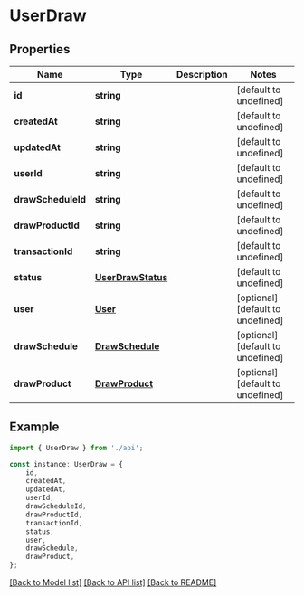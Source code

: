 # UserDraw


## Properties

Name | Type | Description | Notes
------------ | ------------- | ------------- | -------------
**id** | **string** |  | [default to undefined]
**createdAt** | **string** |  | [default to undefined]
**updatedAt** | **string** |  | [default to undefined]
**userId** | **string** |  | [default to undefined]
**drawScheduleId** | **string** |  | [default to undefined]
**drawProductId** | **string** |  | [default to undefined]
**transactionId** | **string** |  | [default to undefined]
**status** | [**UserDrawStatus**](UserDrawStatus.md) |  | [default to undefined]
**user** | [**User**](User.md) |  | [optional] [default to undefined]
**drawSchedule** | [**DrawSchedule**](DrawSchedule.md) |  | [optional] [default to undefined]
**drawProduct** | [**DrawProduct**](DrawProduct.md) |  | [optional] [default to undefined]

## Example

```typescript
import { UserDraw } from './api';

const instance: UserDraw = {
    id,
    createdAt,
    updatedAt,
    userId,
    drawScheduleId,
    drawProductId,
    transactionId,
    status,
    user,
    drawSchedule,
    drawProduct,
};
```

[[Back to Model list]](../README.md#documentation-for-models) [[Back to API list]](../README.md#documentation-for-api-endpoints) [[Back to README]](../README.md)
